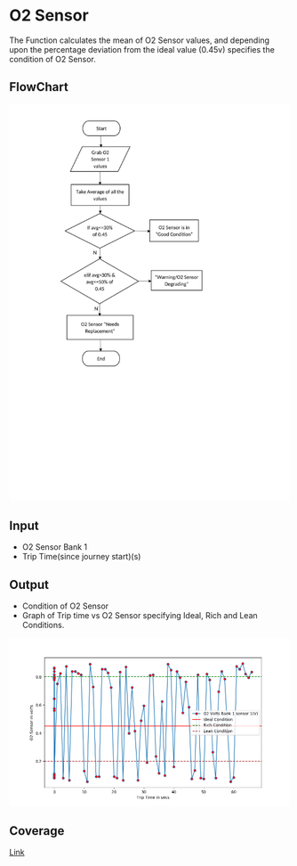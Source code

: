 # O2 Sensor
The Function calculates the mean of O2 Sensor values, and depending upon the percentage deviation from the ideal value (0.45v) specifies the condition of O2 Sensor.

## FlowChart

![](O2%20Sensor%20FlowChart.jpg)

## Input

- O2 Sensor Bank 1
- Trip Time(since journey start)(s)

## Output

- Condition of O2 Sensor
- Graph of Trip time vs O2 Sensor specifying Ideal, Rich and Lean Conditions.

![](Result/Dataset-2.png)

## Coverage
[Link](https://raw.githack.com/prithvisekhar/VehicalDiagnosticAlgo/gh-pages/Function/DIAO2Sensor/htmlcov/index.html)
